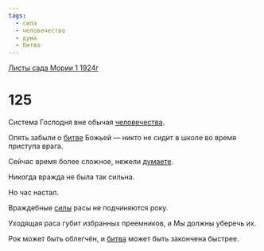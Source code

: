 ```yaml
---
tags:
  - сила
  - человечество
  - дума
  - битва
---
```


[Листы сада Мории 1 1924г](/agni/1924)

# 125
Система Господня вне обычая [человечества](/tag/#человечество).   

Опять забыли о [битве](/tag/#[битва](/tag/#битва)) Божьей — никто не сидит в школе во время приступа врага.   

Сейчас время более сложное, нежели [думаете](/tag/#дума).   

Никогда вражда не была так сильна.   

Но час настал.   

Враждебные [силы](/tag/#сила) расы не подчиняются року.   

Уходящая раса губит избранных преемников, и Мы должны уберечь их.   

Рок может быть облегчён, и [битва](/tag/#битва) может быть закончена быстрее.   

